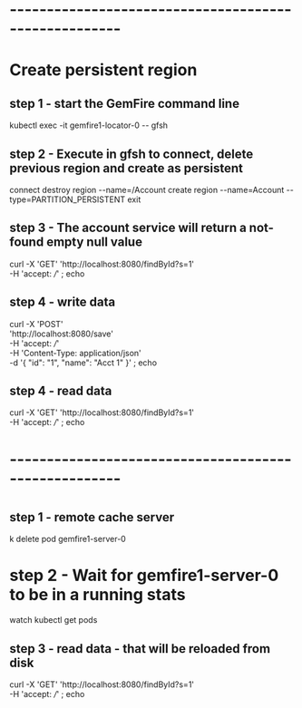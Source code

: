 # -----------------------------------------------------
# Create persistent region

## step 1 - start the GemFire command line
kubectl exec -it gemfire1-locator-0 -- gfsh


## step 2 - Execute in gfsh to connect, delete previous region and create as persistent

connect
destroy region --name=/Account
create region --name=Account --type=PARTITION_PERSISTENT
exit


## step 3 - The account service will return a not-found empty null value

curl -X 'GET' 'http://localhost:8080/findById?s=1' \
-H 'accept: */*' ; echo


## step 4 - write data 


curl -X 'POST' \
'http://localhost:8080/save' \
-H 'accept: */*' \
-H 'Content-Type: application/json' \
-d '{ "id": "1", "name": "Acct 1" }'  ; echo

## step 4 - read data

curl -X 'GET' 'http://localhost:8080/findById?s=1' \
-H 'accept: */*'  ; echo


# -----------------------------------------------------
# 
## step 1 - remote cache server
k delete pod gemfire1-server-0

# step 2 - Wait for gemfire1-server-0 to be in a running stats
watch kubectl get pods



## step 3 - read data - that will be reloaded from disk
curl -X 'GET' 'http://localhost:8080/findById?s=1' \
-H 'accept: */*'  ; echo